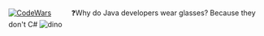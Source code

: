 [![CodeWars](https://www.codewars.com/users/gerzson.pszota/badges/large)](https://www.codewars.com/users/gerzson.pszota/)
&nbsp;&nbsp;&nbsp;&nbsp;&nbsp;&nbsp;&nbsp;&nbsp;
❓Why do Java developers wear glasses? Because they don't C#
![dino](https://github.com/gerzson-pszota/gerzson-pszota/assets/138587246/12844677-d64d-4f4a-af52-a8ba16d5cbf2)
